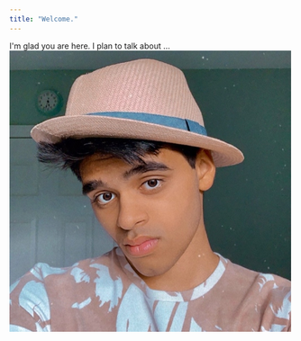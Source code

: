 ```yaml
---
title: "Welcome."
---
```


I'm glad you are here. I plan to talk about ...
<img src="picofme500px.jpg">
